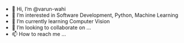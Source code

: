 - 👋 Hi, I’m @varun-wahi
- 👀 I’m interested in Software Development, Python, Machine Learning
- 🌱 I’m currently learning Computer Vision
- 💞️ I’m looking to collaborate on ...
- 📫 How to reach me ...

<!---
varun-wahi/varun-wahi is a ✨ special ✨ repository because its `README.md` (this file) appears on your GitHub profile.
You can click the Preview link to take a look at your changes.
--->
